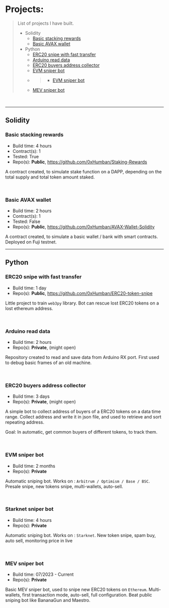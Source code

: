 # Projects:
> List of projects I have built.
> - Solidity
>   - [Basic stacking rewards](https://github.com/0xHumban/0xHumban/blob/main/PROJECTS.md#basic-stacking-rewards)
>   - [Basic AVAX wallet](https://github.com/0xHumban/0xHumban/blob/main/PROJECTS.md#basic-avax-wallet)
> - Python
>   - [ERC20 snipe with fast transfer](https://github.com/0xHumban/0xHumban/blob/main/PROJECTS.md#erc20-snipe-with-fast-transfer)
>   - [Arduino read data](https://github.com/0xHumban/0xHumban/blob/main/PROJECTS.md#arduino-read-data)
>   - [ERC20 buyers address collector](https://github.com/0xHumban/0xHumban/blob/main/PROJECTS.md#erc20-buyers-address-collector)
>   - [EVM sniper bot](https://github.com/0xHumban/0xHumban/blob/main/PROJECTS.md#evm-sniper-bot)
>   - >   - [EVM sniper bot](https://github.com/0xHumban/0xHumban/blob/main/PROJECTS.md#starknet-sniper-bot)
>   - [MEV sniper bot](https://github.com/0xHumban/0xHumban/blob/main/PROJECTS.md#mev-sniper-bot)

<br>

___
## Solidity
### Basic stacking rewards
- Build time: 4 hours
- Contract(s): 1
- Tested: True
- Repo(s): **Public**, https://github.com/0xHumban/Staking-Rewards

A contract created, to simulate stake function on a DAPP, depending on the total supply and total token amount staked.

<br>

### Basic AVAX wallet
- Build time: 2 hours
- Contract(s): 1
- Tested: False
- Repo(s): **Public**, https://github.com/0xHumban/AVAX-Wallet-Solidity

A contract created, to simulate a basic wallet / bank with smart contracts. Deployed on Fuji testnet.


---
## Python

### ERC20 snipe with fast transfer
- Build time: 1 day
- Repo(s): **Public**, https://github.com/0xHumban/ERC20-token-snipe

Little project to train ```web3py``` library. Bot can rescue lost ERC20 tokens on a lost ethereum address.

<br>

### Arduino read data
- Build time: 2 hours
- Repo(s): **Private**, (might open)

Repository created to read and save data from Arduino RX port. First used to debug basic frames of an old machine.

<br>

### ERC20 buyers address collector
- Build time: 3 days
- Repo(s): **Private**, (might open)

A simple bot to collect address of buyers of a ERC20 tokens on a data time range. Collect address and write it in json file,
and used to retrieve and sort repeating address.

Goal: In automatic, get common buyers of different tokens, to track them.

<br>

### EVM sniper bot
- Build time: 2 months
- Repo(s): **Private**

Automatic sniping bot. Works on : ``Arbitrum / Optimism / Base / BSC``. Presale snipe, new tokens snipe, multi-wallets, auto-sell.

<br>


### Starknet sniper bot
- Build time: 4 hours
- Repo(s): **Private**

Automatic sniping bot. Works on : ``Starknet``. New token snipe, spam buy, auto sell, monitoring price in live

<br>


### MEV sniper bot
- Build time: 07/2023 - Current
- Repo(s): **Private**

Basic MEV sniper bot, used to snipe new ERC20 tokens on ``Ethereum``. Multi-wallets, first transaction mode, auto-sell, full configuration.
Beat public sniping bot like BananaGun and Maestro.
